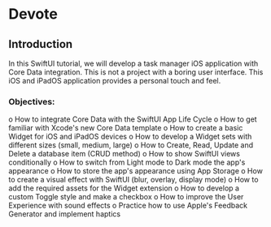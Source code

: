 # Devote 
## Introduction
In this SwiftUI tutorial, we will develop a task manager iOS application with Core Data integration. This is not a project with a boring user interface. This iOS and iPadOS application provides a personal touch and feel.

### Objectives:
o	How to integrate Core Data with the SwiftUI App Life Cycle
o	How to get familiar with Xcode's new Core Data template
o	How to create a basic Widget for iOS and iPadOS devices
o	How to develop a Widget sets with different sizes (small, medium, large)
o	How to Create, Read, Update and Delete a database item (CRUD method)
o	How to show SwiftUI views conditionally
o	How to switch from Light mode to Dark mode the app's appearance
o	How to store the app's appearance using App Storage
o	How to create a visual effect with SwiftUI (blur, overlay, display mode)
o	How to add the required assets for the Widget extension
o	How to develop a custom Toggle style and make a checkbox
o	How to improve the User Experience with sound effects
o	Practice how to use Apple's Feedback Generator and implement haptics
